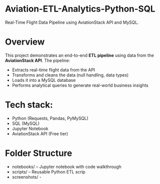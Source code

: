 # Aviation-ETL-Analytics-Python-SQL
Real-Time Flight Data Pipeline using AviationStack API and MySQL.

# Overview
This project demonstrates an end-to-end **ETL pipeline** using data from the **AviationStack API**. The pipeline:
- Extracts real-time flight data from the API
- Transforms and cleans the data (null handling, data types)
- Loads it into a MySQL database
- Performs analytical queries to generate real-world business insights

# Tech stack:
- Python (Requests, Pandas, PyMySQL)
- SQL (MySQL)
- Jupyter Notebook
- AviationStack API (Free tier)

# Folder Structure
- notebooks/ – Jupyter notebook with code walkthrough
- scripts/ – Reusable Python ETL scrip
- screenshots/ - 
